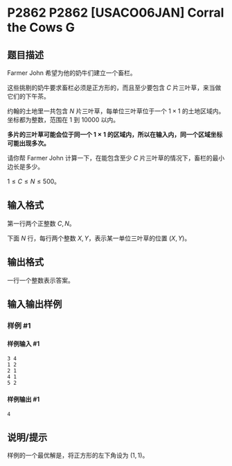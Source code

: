 # P2862 P2862 [USACO06JAN] Corral the Cows G

## 题目描述

Farmer John 希望为他的奶牛们建立一个畜栏。

这些挑剔的奶牛要求畜栏必须是正方形的，而且至少要包含 $C$ 片三叶草，来当做它们的下午茶。

约翰的土地里一共包含 $N$ 片三叶草，每单位三叶草位于一个 $1\times 1$ 的土地区域内。坐标都为整数，范围在 $1$ 到 $10000$ 以内。

**多片的三叶草可能会位于同一个 $1\times 1$ 的区域内，所以在输入内，同一个区域坐标可能出现多次。**

请你帮 Farmer John 计算一下，在能包含至少 $C$ 片三叶草的情况下，畜栏的最小边长是多少。

$1\le C\le N\le 500$。

## 输入格式

第一行两个正整数 $C,N$。

下面 $N$ 行，每行两个整数 $X,Y$，表示某一单位三叶草的位置 $(X,Y)$。

## 输出格式

一行一个整数表示答案。

## 输入输出样例

### 样例 #1

#### 样例输入 #1

```
3 4
1 2
2 1
4 1
5 2
```

#### 样例输出 #1

```
4
```

## 说明/提示

样例的一个最优解是，将正方形的左下角设为 $(1,1)$。
